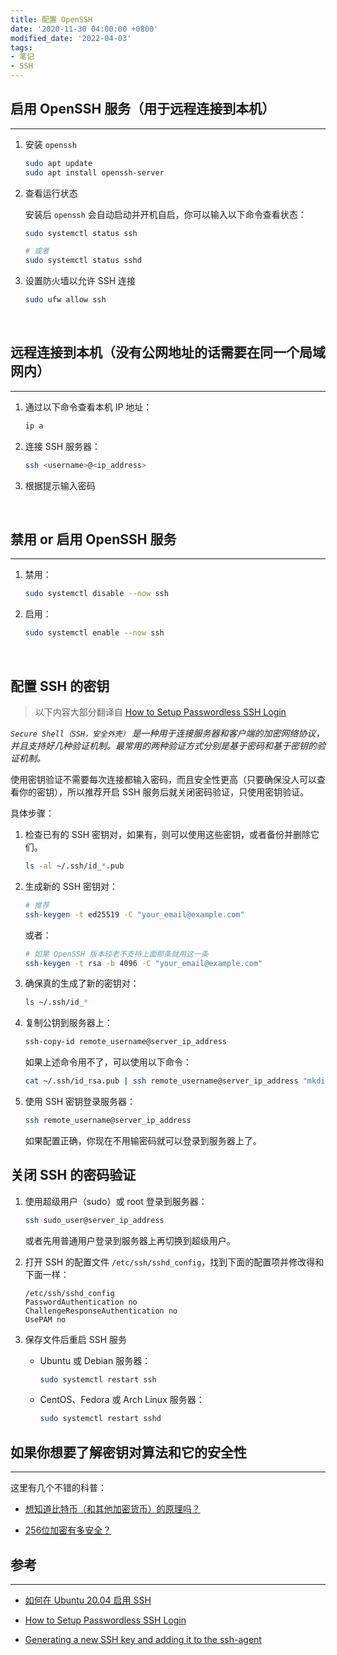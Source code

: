 ```yaml
---
title: 配置 OpenSSH
date: '2020-11-30 04:00:00 +0800'
modified_date: '2022-04-03'
tags:
- 笔记
- SSH
---
```


## 启用 OpenSSH 服务（用于远程连接到本机）
___

1. 安装 `openssh`  

    ```bash
    sudo apt update
    sudo apt install openssh-server
    ```

2. 查看运行状态  

    安装后 `openssh` 会自动启动并开机自启，你可以输入以下命令查看状态：
    
    ```bash
    sudo systemctl status ssh

    # 或者
    sudo systemctl status sshd
    ```  

3. 设置防火墙以允许 SSH 连接

    ```bash
    sudo ufw allow ssh
    ```

<br>

## 远程连接到本机（没有公网地址的话需要在同一个局域网内）
___

1. 通过以下命令查看本机 IP 地址：

    ```bash
    ip a
    ```

2. 连接 SSH 服务器：

    ```bash
    ssh <username>@<ip_address>
    ```

3. 根据提示输入密码

<br>

## 禁用 or 启用 OpenSSH 服务
___

1. 禁用：

    ```bash
    sudo systemctl disable --now ssh
    ```

2. 启用：

    ```bash
    sudo systemctl enable --now ssh
    ```

<br>

## 配置 SSH 的密钥

> 以下内容大部分翻译自 [How to Setup Passwordless SSH Login](https://linuxize.com/post/how-to-setup-passwordless-ssh-login/?spm=a2c6h.12873639.0.0.7539785dKjw1jo)

*`Secure Shell（SSH，安全外壳）` 是一种用于连接服务器和客户端的加密网络协议，并且支持好几种验证机制。最常用的两种验证方式分别是基于密码和基于密钥的验证机制。*

使用密钥验证不需要每次连接都输入密码，而且安全性更高（只要确保没人可以查看你的密钥），所以推荐开启 SSH 服务后就关闭密码验证，只使用密钥验证。

具体步骤：

1. 检查已有的 SSH 密钥对，如果有，则可以使用这些密钥，或者备份并删除它们。

    ```bash
    ls -al ~/.ssh/id_*.pub
    ```

2. 生成新的 SSH 密钥对：

    ```bash
    # 推荐
    ssh-keygen -t ed25519 -C "your_email@example.com"
    ```

    或者：

    ```bash
    # 如果 OpenSSH 版本较老不支持上面那条就用这一条
    ssh-keygen -t rsa -b 4096 -C "your_email@example.com"
    ```

3. 确保真的生成了新的密钥对：

    ```bash
    ls ~/.ssh/id_*
    ```

4. 复制公钥到服务器上：

    ```bash
    ssh-copy-id remote_username@server_ip_address
    ```

    如果上述命令用不了，可以使用以下命令：

    ```bash
    cat ~/.ssh/id_rsa.pub | ssh remote_username@server_ip_address "mkdir -p ~/.ssh && chmod 700 ~/.ssh && cat >> ~/.ssh/authorized_keys && chmod 600 ~/.ssh/authorized_keys"
    ```

5. 使用 SSH 密钥登录服务器：

    ```bash
    ssh remote_username@server_ip_address
    ```

    如果配置正确，你现在不用输密码就可以登录到服务器上了。

## 关闭 SSH 的密码验证

1. 使用超级用户（sudo）或 root 登录到服务器：

    ```bash
    ssh sudo_user@server_ip_address
    ```

    或者先用普通用户登录到服务器上再切换到超级用户。

2. 打开 SSH 的配置文件 `/etc/ssh/sshd_config`，找到下面的配置项并修改得和下面一样：

    ```text
    /etc/ssh/sshd_config
    PasswordAuthentication no
    ChallengeResponseAuthentication no
    UsePAM no
    ```

3. 保存文件后重启 SSH 服务

    - Ubuntu 或 Debian 服务器：

        ```bash
        sudo systemctl restart ssh
        ```

    - CentOS、Fedora 或 Arch Linux 服务器：

        ```bash
        sudo systemctl restart sshd
        ```

## 如果你想要了解密钥对算法和它的安全性
___

这里有几个不错的科普：

- [想知道比特币（和其他加密货币）的原理吗？](https://www.bilibili.com/video/BV11x411i72w/?spm_id_from=333.788.videocard.0)  

- [256位加密有多安全？](https://www.bilibili.com/video/BV1yx411i7BX)


## 参考
___

- [如何在 Ubuntu 20.04 启用 SSH](https://developer.aliyun.com/article/763896)

- [How to Setup Passwordless SSH Login](https://linuxize.com/post/how-to-setup-passwordless-ssh-login/?spm=a2c6h.12873639.0.0.7539785dKjw1jo)

- [Generating a new SSH key and adding it to the ssh-agent](https://docs.github.com/cn/authentication/connecting-to-github-with-ssh/generating-a-new-ssh-key-and-adding-it-to-the-ssh-agent)